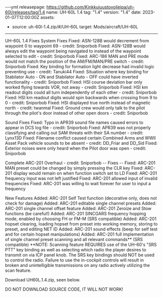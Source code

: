 ---yml
releasepage: https://github.com/Kinkkujuustovoileipa/uh-60l/releases/tag/1.4
name: UH-60L 1.4
tag: "1.4"
version: "1.4"
date: 2023-01-07T12:00:00Z
assets:
  - source: uh-60l-1.4.zip/#/UH-60L
    target: Mods/aircraft/UH-60L 
---

UH-60L 1.4
Fixes
System Fixes
Fixed: ASN-128B would decrement from waypoint 0 to waypoint 69 - credit: Sniporbob
Fixed: ASN-128B would always edit the waypoint being navigated to instead of the waypoint selected to edit - credit: Sniporbob
Fixed: ARC-186 MAN and PRE mode would not match the position of the AM/FM/MAN/PRE switch - credit: Sniporbob
Fixed: Key binding for formation light decrease had invalid logic preventing use - credit: Tanuki44
Fixed: Situation where key binding for Stabilator Auto - ON and Stabilator Auto - OFF could have inverted functionality - credit: Sniporbob
Fixed: HSI course deviation bar only worked flying towards VOR, not away - credit: Sniporbob
Fixed: HSI km readout digits could all turn independently of each other - credit: Sniporbob
Fixed: HSI km readout digits would spin backwards when crossing from 9 to 0 - credit: Sniporbob
Fixed: HSI displayed true north instead of magnetic north - credit: twanmal
Fixed: Ground crew would only talk to the pilot through the pilot's door instead of other open doors - credit: Sniporbob

Sound Fixes
Fixed: Typo in APR39 sound file names caused errors to appear in DCS log file - credit: Sniporbob
Fixed: APR39 was not properly classifying and calling out SAM threats with their SA number - credit: Lynx13D
Fixed: Filename conflict caused certain Combined Arms and WWII Asset Pack vehicle sounds to be absent - credit: DD_Friar and DD_Sid
Fixed: Exterior noises were only heard when the Pilot door was open - credit: Sniporbob

Complete ARC-201 Overhaul - credit: Sniporbob
-- Fixes --
Fixed: ARC-201 MAN preset could be changed by simply pressing the CLR key
Fixed: ARC-201 display would remain on when function switch set to LD
Fixed: ARC-201 frequency input was not left justified
Fixed: ARC-201 allowed input of invalid frequencies
Fixed: ARC-201 was willing to wait forever for user to input a frequency

New Features
Added: ARC-201 Self Test function (decorative only, does not check for damage)
Added: ARC-201 editable single channel presets
Added: ARC-201 single channel offset feature
Added: ARC-201 Zeroize and Stow functions (be careful!)
Added: ARC-201 SINCGARS frequency hopping mode, enabled by choosing FH or FM-M (SRS compatible)
Added: ARC-201 hopset clearing, loading hopset from preset into working memory, storing to preset, and editing NET ID
Added: ARC-201 sound effects (beep for self test and for certain hopset manipulations)
Added: ARC-201 full implementation of single channel preset scanning and all relevant commands** (SRS compatible)
**NOTE: Scanning feature REQUIRES use of the UH-60's "SRS PTT" key binding as well as selecting which radio the player desires to transmit on via ICP panel knob. The SRS key bindings should NOT be used to control the radio. Failure to use the in-cockpit controls will result in broken and unintelligible transmissions on any radio actively utilizing the scan feature.

Download UH60L.1.4.zip, seen below.

DO NOT DOWNLOAD SOURCE CODE, IT WILL NOT WORK!